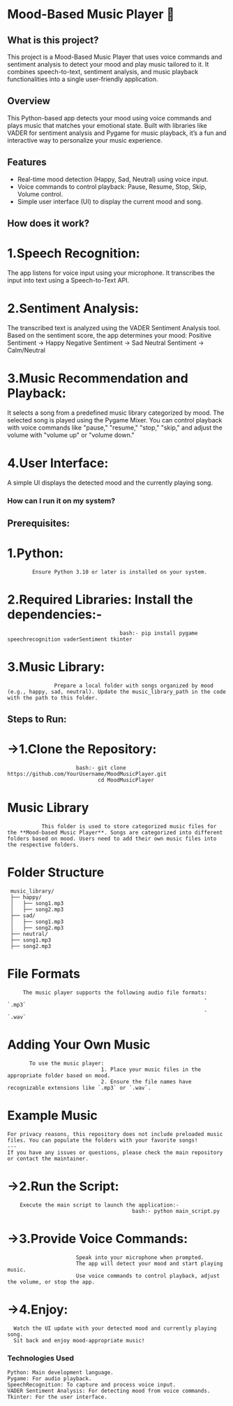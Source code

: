 # Mood-Based Music Player 🎵

## What is this project?
This project is a Mood-Based Music Player that uses voice commands and sentiment analysis to detect your mood and play music tailored to it. It combines speech-to-text, sentiment analysis, and music playback functionalities into a single user-friendly application.

## Overview
This Python-based app detects your mood using voice commands and plays music that matches your emotional state. Built with libraries like VADER for sentiment analysis and Pygame for music playback, it’s a fun and interactive way to personalize your music experience.

## Features
- Real-time mood detection (Happy, Sad, Neutral) using voice input.
- Voice commands to control playback: Pause, Resume, Stop, Skip, Volume control.
- Simple user interface (UI) to display the current mood and song.                                                                      
                                                                                                                                        
## How does it work?
# 1.Speech Recognition:
 The app listens for voice input using your microphone.
 It transcribes the input into text using a Speech-to-Text API.
 
# 2.Sentiment Analysis:
The transcribed text is analyzed using the VADER Sentiment Analysis tool.
Based on the sentiment score, the app determines your mood:
Positive Sentiment → Happy
Negative Sentiment → Sad
Neutral Sentiment → Calm/Neutral

# 3.Music Recommendation and Playback:
It selects a song from a predefined music library categorized by mood.
The selected song is played using the Pygame Mixer.
You can control playback with voice commands like "pause," "resume," "stop," "skip," and adjust the volume with "volume up" or "volume down."
                                                                                                                                      
# 4.User Interface:
A simple UI displays the detected mood and the currently playing song.                                                                  
                                                                                                                                          
### How can I run it on my system?
## Prerequisites:
 # 1.Python: 
            Ensure Python 3.10 or later is installed on your system.
 # 2.Required Libraries: Install the dependencies:-
                                        bash:- pip install pygame speechrecognition vaderSentiment tkinter                       
 # 3.Music Library: 
                   Prepare a local folder with songs organized by mood (e.g., happy, sad, neutral). Update the music_library_path in the code with the path to this folder.

## Steps to Run:
 # ->1.Clone the Repository:
                          bash:- git clone https://github.com/YourUsername/MoodMusicPlayer.git
                                 cd MoodMusicPlayer
 # Music Library
               This folder is used to store categorized music files for the **Mood-based Music Player**. Songs are categorized into different folders based on mood. Users need to add their own music files into the respective folders.
 # Folder Structure
     music_library/
     ├── happy/
     │   ├── song1.mp3
     │   ├── song2.mp3
     ├── sad/
     │   ├── song1.mp3
     │   ├── song2.mp3
     ├── neutral/
     ├── song1.mp3
     ├── song2.mp3
 # File Formats
         The music player supports the following audio file formats:
                                                                   - `.mp3`
                                                                   - `.wav`
# Adding Your Own Music
           To use the music player:
                                  1. Place your music files in the appropriate folder based on mood.
                                  2. Ensure the file names have recognizable extensions like `.mp3` or `.wav`.
# Example Music
    For privacy reasons, this repository does not include preloaded music files. You can populate the folders with your favorite songs!
    ---
    If you have any issues or questions, please check the main repository or contact the maintainer.
# ->2.Run the Script:
        Execute the main script to launch the application:-
                                            bash:- python main_script.py

# ->3.Provide Voice Commands:
                          Speak into your microphone when prompted.
                          The app will detect your mood and start playing music.
                          Use voice commands to control playback, adjust the volume, or stop the app.
# ->4.Enjoy:
      Watch the UI update with your detected mood and currently playing song.
      Sit back and enjoy mood-appropriate music!

### Technologies Used
    Python: Main development language.
    Pygame: For audio playback.
    SpeechRecognition: To capture and process voice input.
    VADER Sentiment Analysis: For detecting mood from voice commands.
    Tkinter: For the user interface.

